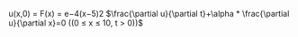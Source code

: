 
u(x,0) = F(x) = e−4(x−5)2
$\frac{\partial u}{\partial t}+\alpha * \frac{\partial u}{\partial x}=0 ((0 ≤ x ≤ 10, t > 0))$
